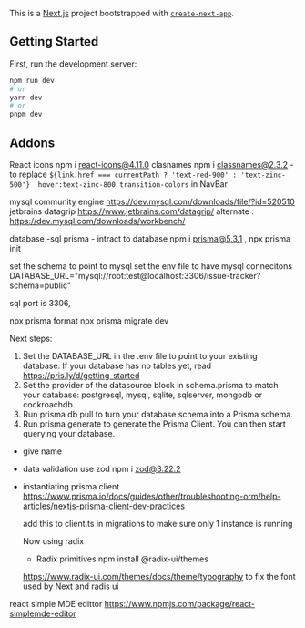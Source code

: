 This is a [Next.js](https://nextjs.org/) project bootstrapped with [`create-next-app`](https://github.com/vercel/next.js/tree/canary/packages/create-next-app).

## Getting Started

First, run the development server:

```bash
npm run dev
# or
yarn dev
# or
pnpm dev
```

## Addons

React icons npm i react-icons@4.11.0
clasnames npm i classnames@2.3.2 - to replace `${link.href === currentPath ? 'text-red-900' : 'text-zinc-500'}  hover:text-zinc-800 transition-colors` in NavBar

mysql community engine https://dev.mysql.com/downloads/file/?id=520510
jetbrains datagrip https://www.jetbrains.com/datagrip/
alternate : https://dev.mysql.com/downloads/workbench/

database -sql
prisma - intract to database npm i prisma@5.3.1 , npx prisma init

set the schema to point to mysql
set the env file to have mysql connecitons DATABASE_URL="mysql://root:test@localhost:3306/issue-tracker?schema=public"

sql port is 3306,

npx prisma format
npx prisma migrate dev

Next steps:

1. Set the DATABASE_URL in the .env file to point to your existing database. If your database has no tables yet, read https://pris.ly/d/getting-started
2. Set the provider of the datasource block in schema.prisma to match your database: postgresql, mysql, sqlite, sqlserver, mongodb or cockroachdb.
3. Run prisma db pull to turn your database schema into a Prisma schema.
4. Run prisma generate to generate the Prisma Client. You can then start querying your database.

- give name

- data validation use zod
  npm i zod@3.22.2

- instantiating prisma client
  https://www.prisma.io/docs/guides/other/troubleshooting-orm/help-articles/nextjs-prisma-client-dev-practices

  add this to client.ts in migrations to make sure only 1 instance is running

  Now using radix

  - Radix primitives npm install @radix-ui/themes

  https://www.radix-ui.com/themes/docs/theme/typography
  to fix the font used by Next and radis ui

react simple MDE edittor https://www.npmjs.com/package/react-simplemde-editor
